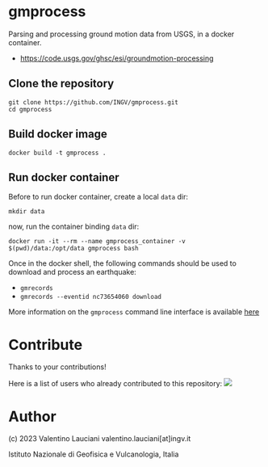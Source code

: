 # gmprocess
Parsing and processing ground motion data from USGS, in a docker container.
- https://code.usgs.gov/ghsc/esi/groundmotion-processing

## Clone the repository
```
git clone https://github.com/INGV/gmprocess.git
cd gmprocess
```

## Build docker image
```
docker build -t gmprocess .
```

## Run docker container
Before to run docker container, create a local `data` dir:
```
mkdir data
```

now, run the container binding `data` dir:
```
docker run -it --rm --name gmprocess_container -v $(pwd)/data:/opt/data gmprocess bash
```

Once in the docker shell, the following commands should be used to download and process an earthquake:
- `gmrecords`
- `gmrecords --eventid nc73654060 download`

More information on the `gmprocess` command line interface is available [here](https://ghsc.code-pages.usgs.gov/esi/groundmotion-processing/contents/tutorials/cli.html)

# Contribute
Thanks to your contributions!

Here is a list of users who already contributed to this repository:
<a href="https://github.com/ingv/gmprocess/graphs/contributors">
  <img src="https://contrib.rocks/image?repo=ingv/gmprocess" />
</a>

# Author
(c) 2023 Valentino Lauciani valentino.lauciani[at]ingv.it

Istituto Nazionale di Geofisica e Vulcanologia, Italia
